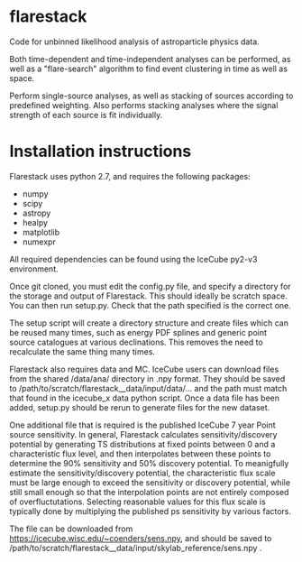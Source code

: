 # flarestack
Code for unbinned likelihood analysis of astroparticle physics data.

Both time-dependent and time-independent analyses can be performed, as well as a "flare-search" algorithm to find event clustering in time as well as space.

Perform single-source analyses, as well as stacking of sources according to predefined weighting. 
Also performs stacking analyses where the signal strength of each source is fit individually.

# Installation instructions

Flarestack uses python 2.7, and requires the following packages:

* numpy
* scipy
* astropy
* healpy
* matplotlib
* numexpr

All required dependencies can be found using the IceCube py2-v3 environment.

Once git cloned, you must edit the config.py file, and specify a directory for the storage and output of Flarestack. This should ideally be scratch space. You can then run setup.py. Check that the path specified is the correct one. 

The setup script will create a directory structure and create files which can be reused many times, such as energy PDF splines and generic point source catalogues at various declinations. This removes the need to recalculate the same thing many times.

Flarestack also requires data and MC. IceCube users can download files from the shared /data/ana/ directory in .npy format. They should be saved to /path/to/scratch/flarestack__data/input/data/... and the path must match that found in the icecube_x data python script. Once a data file has been added, setup.py should be rerun to generate files for the new dataset.

One additional file that is required is the published IceCube 7 year Point source sensitivity. In general, Flarestack calculates sensitivity/discovery potential by generating TS distributions at fixed points between 0 and a characteristic flux level, and then interpolates between these points to determine the 90% sensitivity and 50% discovery potential. To meanigfully estimate the sensitivity/discovery potential, the characteristic flux scale must be large enough to exceed the sensitivity or discovery potential, while still small enough so that the interpolation points are not entirely composed of overfluctutations. Selecting reasonable values for this flux scale is typically done by multiplying the published ps sensitivity by various factors. 

The file can be downloaded from https://icecube.wisc.edu/~coenders/sens.npy, and should be saved to /path/to/scratch/flarestack__data/input/skylab_reference/sens.npy .
